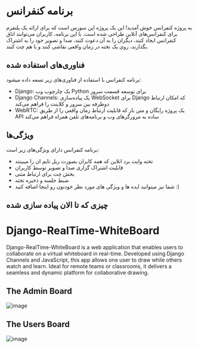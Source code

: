 
# برنامه کنفرانس

به پروژه کنفرانس خوش آمدید! این یک پروژه اپن سورس است که برای ارائه یک پلتفرم برای کنفرانس‌های آنلاین طراحی شده است. با این برنامه، کاربران می‌توانند اتاق کنفرانس ایجاد کنند، دیگران را به آن دعوت کنند، صدا و تصویر خود را به اشتراک بگذارند، روی یک تخته در زمان واقعی نقاشی کنند و با هم چت کنند.

## فناوری‌های استفاده شده

برنامه کنفرانس با استفاده از فناوری‌های زیر تسعه داده میشود:

- Django: یک چارچوب وب Python برای توسعه قسمت سرور
- Django Channels: یک پیاده‌سازی WebSocket برای Django که امکان ارتباط دوطرفه بین سرور و کلاینت را فراهم می‌کند
- WebRTC: یک پروژه رایگان و متن باز که قابلیت ارتباط زمان واقعی را از طریق API ساده به مرورگرهای وب و برنامه‌های تلفن همراه فراهم می‌کند

## ویژگی‌ها

برنامه کنفرانس دارای ویژگی‌های زیر است:
 
- تخته وایت برد انلاین که همه کابران بصورت ریل تایم ان را میبینند 
- قابلیت اشتراک گزاری صدا و تصویر توسط کاربران 
- بخش چت برای ارتباط متنی 
- ضبط جلسه و ذخیره تخته 
- شما نیز میتوانید ایده ها و ویژگی های مورد نظر خودتون رو اینجا اضافه کنید :)


## چیزی که تا الان پیاده سازی شده 



# Django-RealTime-WhiteBoard
Django-RealTime-WhiteBoard is a web application that enables users to collaborate on a virtual whiteboard in real-time. Developed using Django Channels and JavaScript, this app allows one user to draw while others watch and learn. Ideal for remote teams or classrooms, it delivers a seamless and dynamic platform for collaborative drawing.


## The Admin Board

![image](https://user-images.githubusercontent.com/74909796/235375045-1663eceb-886a-4719-8b4f-a1386e34e704.png)


## The Users Board

![image](https://user-images.githubusercontent.com/74909796/235375077-4d873be7-6246-4720-8965-0071aaa0cf87.png)
